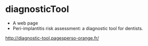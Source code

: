 # diagnosticTool
- A web page 
- Peri-implantitis risk assessment: a diagnostic tool for dentists.

http://diagnostic-tool.pagesperso-orange.fr/
